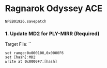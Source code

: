 #  Ragnarok Odyssey ACE 

`NPEB01926.savepatch`

### 1. Update MD2 for PLY-MIRR (Required)

Target File: ``

```
set range:0x000100,0x0000F6
set [hash]:MD2
write at 0x0000F7:[hash]
```

